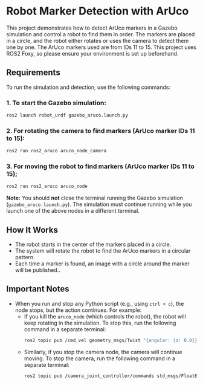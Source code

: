 # Robot Marker Detection with ArUco

This project demonstrates how to detect ArUco markers in a Gazebo simulation and control a robot to find them in order. The markers are placed in a circle, and the robot either rotates or uses the camera to detect them one by one. The ArUco markers used are from IDs 11 to 15.
This project uses ROS2 Foxy, so please ensure your environment is set up beforehand. 

## Requirements

To run the simulation and detection, use the following commands:

### 1. To start the Gazebo simulation:
```bash
ros2 launch robot_urdf gazebo_aruco.launch.py
```

### 2. For rotating the camera to find markers (ArUco marker IDs 11 to 15):
```bash
ros2 run ros2_aruco aruco_node_camera
```
### 3. For moving the robot to find markers (ArUco marker IDs 11 to 15);
```bash
ros2 run ros2_aruco aruco_node
```
**Note:** You should **not** close the terminal running the Gazebo simulation (`gazebo_aruco.launch.py`). The simulation must continue running while you launch one of the above nodes in a different terminal.

## How It Works

- The robot starts in the center of the markers placed in a circle.
- The system will rotate the robot to find the ArUco markers in a circular pattern.
- Each time a marker is found, an image with a circle around the marker will be published..

## Important Notes

- When you run and stop any Python script (e.g., using `ctrl + c`), the node stops, but the action continues. For example:
  - If you kill the `aruco_node` (which controls the robot), the robot will keep rotating in the simulation. To stop this, run the following command in a separate terminal:
    ```bash
    ros2 topic pub /cmd_vel geometry_msgs/Twist "{angular: {z: 0.0}}"
    ```
  - Similarly, if you stop the camera node, the camera will continue moving. To stop the camera, run the following command in a separate terminal:
    ```bash
    ros2 topic pub /camera_joint_controller/commands std_msgs/Float64MultiArray "{data: [0.0]}"
    ```



